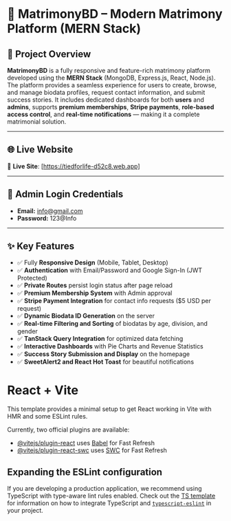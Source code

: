 # 💍 MatrimonyBD – Modern Matrimony Platform (MERN Stack)

## 📝 Project Overview

**MatrimonyBD** is a fully responsive and feature-rich matrimony platform developed using the **MERN Stack** (MongoDB, Express.js, React, Node.js). The platform provides a seamless experience for users to create, browse, and manage biodata profiles, request contact information, and submit success stories. It includes dedicated dashboards for both **users** and **admins**, supports **premium memberships**, **Stripe payments**, **role-based access control**, and **real-time notifications** — making it a complete matrimonial solution.

---

## 🌐 Live Website

🔗 **Live Site**: [https://tiedforlife-d52c8.web.app]

---

## 👤 Admin Login Credentials

- **Email:** info@gmail.com 
- **Password:** 123@Info

---


## ✨ Key Features

- ✅ Fully **Responsive Design** (Mobile, Tablet, Desktop)
- ✅ **Authentication** with Email/Password and Google Sign-In (JWT Protected)
- ✅ **Private Routes** persist login status after page reload
- ✅ **Premium Membership System** with Admin approval
- ✅ **Stripe Payment Integration** for contact info requests ($5 USD per request)
- ✅ **Dynamic Biodata ID Generation** on the server
- ✅ **Real-time Filtering and Sorting** of biodatas by age, division, and gender
- ✅ **TanStack Query Integration** for optimized data fetching
- ✅ **Interactive Dashboards** with Pie Charts and Revenue Statistics
- ✅ **Success Story Submission and Display** on the homepage
- ✅ **SweetAlert2 and React Hot Toast** for beautiful notifications




# React + Vite

This template provides a minimal setup to get React working in Vite with HMR and some ESLint rules.

Currently, two official plugins are available:

- [@vitejs/plugin-react](https://github.com/vitejs/vite-plugin-react/blob/main/packages/plugin-react) uses [Babel](https://babeljs.io/) for Fast Refresh
- [@vitejs/plugin-react-swc](https://github.com/vitejs/vite-plugin-react/blob/main/packages/plugin-react-swc) uses [SWC](https://swc.rs/) for Fast Refresh

## Expanding the ESLint configuration

If you are developing a production application, we recommend using TypeScript with type-aware lint rules enabled. Check out the [TS template](https://github.com/vitejs/vite/tree/main/packages/create-vite/template-react-ts) for information on how to integrate TypeScript and [`typescript-eslint`](https://typescript-eslint.io) in your project.

